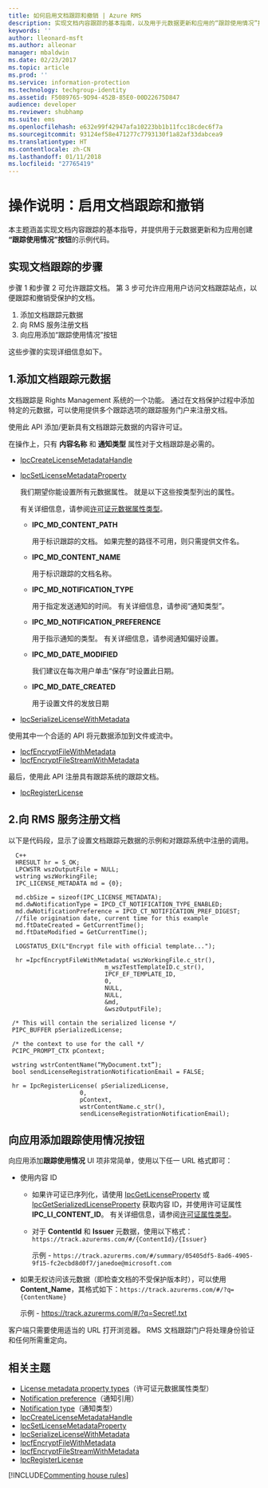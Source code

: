 ```yaml
---
title: 如何启用文档跟踪和撤销 | Azure RMS
description: 实现文档内容跟踪的基本指南，以及用于元数据更新和应用的“跟踪使用情况”按钮的示例代码。
keywords: ''
author: lleonard-msft
ms.author: alleonar
manager: mbaldwin
ms.date: 02/23/2017
ms.topic: article
ms.prod: ''
ms.service: information-protection
ms.technology: techgroup-identity
ms.assetid: F5089765-9D94-452B-85E0-00D22675D847
audience: developer
ms.reviewer: shubhamp
ms.suite: ems
ms.openlocfilehash: e632e99f42947afa10223bb1b11fcc18cdec6f7a
ms.sourcegitcommit: 93124ef58e471277c7793130f1a82af33dabcea9
ms.translationtype: HT
ms.contentlocale: zh-CN
ms.lasthandoff: 01/11/2018
ms.locfileid: "27765419"
---
```

# <a name="how-to-enable-document-tracking-and-revocation"></a>操作说明：启用文档跟踪和撤销

本主题涵盖实现文档内容跟踪的基本指导，并提供用于元数据更新和为应用创建 **“跟踪使用情况”按钮**的示例代码。

## <a name="steps-to-implement-document-tracking"></a>实现文档跟踪的步骤

步骤 1 和步骤 2 可允许跟踪文档。 第 3 步可允许应用用户访问文档跟踪站点，以便跟踪和撤销受保护的文档。

1. 添加文档跟踪元数据
2. 向 RMS 服务注册文档
3. 向应用添加“跟踪使用情况”按钮

这些步骤的实现详细信息如下。

## <a name="1-add-document-tracking-metadata"></a>1.添加文档跟踪元数据

文档跟踪是 Rights Management 系统的一个功能。 通过在文档保护过程中添加特定的元数据，可以使用提供多个跟踪选项的跟踪服务门户来注册文档。

使用此 API 添加/更新具有文档跟踪元数据的内容许可证。


在操作上，只有 **内容名称** 和 **通知类型** 属性对于文档跟踪是必需的。


- [IpcCreateLicenseMetadataHandle](https://msdn.microsoft.com/library/dn974050.aspx)
- [IpcSetLicenseMetadataProperty](https://msdn.microsoft.com/library/dn974059.aspx)

  我们期望你能设置所有元数据属性。 就是以下这些按类型列出的属性。

  有关详细信息，请参阅[许可证元数据属性类型](https://msdn.microsoft.com/library/dn974062.aspx)。

  - **IPC_MD_CONTENT_PATH**

    用于标识跟踪的文档。 如果完整的路径不可用，则只需提供文件名。

  - **IPC_MD_CONTENT_NAME**

    用于标识跟踪的文档名称。

  - **IPC_MD_NOTIFICATION_TYPE**

    用于指定发送通知的时间。 有关详细信息，请参阅“通知类型”。

  - **IPC_MD_NOTIFICATION_PREFERENCE**

    用于指示通知的类型。 有关详细信息，请参阅通知偏好设置。

  - **IPC_MD_DATE_MODIFIED**

    我们建议在每次用户单击“保存”时设置此日期。

  - **IPC_MD_DATE_CREATED**

    用于设置文件的发放日期

- [IpcSerializeLicenseWithMetadata](https://msdn.microsoft.com/library/dn974058.aspx)

使用其中一个合适的 API 将元数据添加到文件或流中。

- [IpcfEncryptFileWithMetadata](https://msdn.microsoft.com/library/dn974052.aspx)
- [IpcfEncryptFileStreamWithMetadata](https://msdn.microsoft.com/library/dn974051.aspx)

最后，使用此 API 注册具有跟踪系统的跟踪文档。

- [IpcRegisterLicense](https://msdn.microsoft.com/library/dn974057.aspx)


## <a name="2-register-the-document-with-the-rms-service"></a>2.向 RMS 服务注册文档

以下是代码段，显示了设置文档跟踪元数据的示例和对跟踪系统中注册的调用。

      C++
      HRESULT hr = S_OK;
      LPCWSTR wszOutputFile = NULL;
      wstring wszWorkingFile;
      IPC_LICENSE_METADATA md = {0};

      md.cbSize = sizeof(IPC_LICENSE_METADATA);
      md.dwNotificationType = IPCD_CT_NOTIFICATION_TYPE_ENABLED;
      md.dwNotificationPreference = IPCD_CT_NOTIFICATION_PREF_DIGEST;
      //file origination date, current time for this example
      md.ftDateCreated = GetCurrentTime();
      md.ftDateModified = GetCurrentTime();

      LOGSTATUS_EX(L"Encrypt file with official template...");

      hr =IpcfEncryptFileWithMetadata( wszWorkingFile.c_str(),
                               m_wszTestTemplateID.c_str(),
                               IPCF_EF_TEMPLATE_ID,
                               0,
                               NULL,
                               NULL,
                               &md,
                               &wszOutputFile);

     /* This will contain the serialized license */
     PIPC_BUFFER pSerializedLicense;

     /* the context to use for the call */
     PCIPC_PROMPT_CTX pContext;

     wstring wstrContentName(“MyDocument.txt”);
     bool sendLicenseRegistrationNotificationEmail = FALSE;

     hr = IpcRegisterLicense( pSerializedLicense,
                        0,
                        pContext,
                        wstrContentName.c_str(),
                        sendLicenseRegistrationNotificationEmail);

## <a name="add-a-track-usage-button-to-your-app"></a>向应用添加**跟踪使用情况**按钮

向应用添加**跟踪使用情况** UI 项非常简单，使用以下任一 URL 格式即可：

- 使用内容 ID
  - 如果许可证已序列化，请使用 [IpcGetLicenseProperty](https://msdn.microsoft.com/library/hh535265.aspx) 或 [IpcGetSerializedLicenseProperty](https://msdn.microsoft.com/library/hh995038.aspx) 获取内容 ID，并使用许可证属性 **IPC_LI_CONTENT_ID**。 有关详细信息，请参阅[许可证属性类型](https://msdn.microsoft.com/library/hh535287.aspx)。
  - 对于 **ContentId** 和 **Issuer** 元数据，使用以下格式：`https://track.azurerms.com/#/{ContentId}/{Issuer}`

    示例 - `https://track.azurerms.com/#/summary/05405df5-8ad6-4905-9f15-fc2ecbd8d0f7/janedoe@microsoft.com`

- 如果无权访问该元数据（即检查文档的不受保护版本时），可以使用 **Content_Name**，其格式如下：`https://track.azurerms.com/#/?q={ContentName}`

  示例 - https://track.azurerms.com/#/?q=Secret!.txt

客户端只需要使用适当的 URL 打开浏览器。 RMS 文档跟踪门户将处理身份验证和任何所需重定向。

## <a name="related-topics"></a>相关主题

* [License metadata property types](https://msdn.microsoft.com/library/dn974062.aspx)（许可证元数据属性类型）
* [Notification preference](https://msdn.microsoft.com/library/dn974063.aspx)（通知引用）
* [Notification type](https://msdn.microsoft.com/library/dn974064.aspx)（通知类型）
* [IpcCreateLicenseMetadataHandle](https://msdn.microsoft.com/library/dn974050.aspx)
* [IpcSetLicenseMetadataProperty](https://msdn.microsoft.com/library/dn974059.aspx)
* [IpcSerializeLicenseWithMetadata](https://msdn.microsoft.com/library/dn974058.aspx)
* [IpcfEncryptFileWithMetadata](https://msdn.microsoft.com/library/dn974052.aspx)
* [IpcfEncryptFileStreamWithMetadata](https://msdn.microsoft.com/library/dn974051.aspx)
* [IpcRegisterLicense](https://msdn.microsoft.com/library/dn974057.aspx)


[!INCLUDE[Commenting house rules](../includes/houserules.md)]